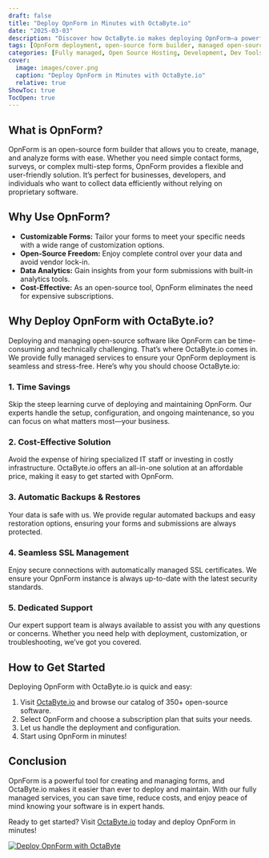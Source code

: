 ```yaml
---
draft: false
title: "Deploy OpnForm in Minutes with OctaByte.io"
date: "2025-03-03"
description: "Discover how OctaByte.io makes deploying OpnForm—a powerful open-source form builder—fast, easy, and hassle-free. Save time, reduce costs, and enjoy fully managed services with automatic backups, SSL management, and expert support."
tags: [OpnForm deployment, open-source form builder, managed open-source services, OctaByte, deploy OpnForm, managed hosting, automatic backups, SSL management, cost-effective software deployment]
categories: [Fully managed, Open Source Hosting, Development, Dev Tools]
cover:
  image: images/cover.png
  caption: "Deploy OpnForm in Minutes with OctaByte.io"
  relative: true
ShowToc: true
TocOpen: true
---
```



## What is OpnForm?

OpnForm is an open-source form builder that allows you to create, manage, and analyze forms with ease. Whether you need simple contact forms, surveys, or complex multi-step forms, OpnForm provides a flexible and user-friendly solution. It’s perfect for businesses, developers, and individuals who want to collect data efficiently without relying on proprietary software.

## Why Use OpnForm?

- **Customizable Forms:** Tailor your forms to meet your specific needs with a wide range of customization options.  
- **Open-Source Freedom:** Enjoy complete control over your data and avoid vendor lock-in.  
- **Data Analytics:** Gain insights from your form submissions with built-in analytics tools.  
- **Cost-Effective:** As an open-source tool, OpnForm eliminates the need for expensive subscriptions.  

## Why Deploy OpnForm with OctaByte.io?

Deploying and managing open-source software like OpnForm can be time-consuming and technically challenging. That’s where OctaByte.io comes in. We provide fully managed services to ensure your OpnForm deployment is seamless and stress-free. Here’s why you should choose OctaByte.io:

### 1. **Time Savings**  
Skip the steep learning curve of deploying and maintaining OpnForm. Our experts handle the setup, configuration, and ongoing maintenance, so you can focus on what matters most—your business.

### 2. **Cost-Effective Solution**  
Avoid the expense of hiring specialized IT staff or investing in costly infrastructure. OctaByte.io offers an all-in-one solution at an affordable price, making it easy to get started with OpnForm.

### 3. **Automatic Backups & Restores**  
Your data is safe with us. We provide regular automated backups and easy restoration options, ensuring your forms and submissions are always protected.

### 4. **Seamless SSL Management**  
Enjoy secure connections with automatically managed SSL certificates. We ensure your OpnForm instance is always up-to-date with the latest security standards.

### 5. **Dedicated Support**  
Our expert support team is always available to assist you with any questions or concerns. Whether you need help with deployment, customization, or troubleshooting, we’ve got you covered.

## How to Get Started

Deploying OpnForm with OctaByte.io is quick and easy:  

1. Visit [OctaByte.io](https://octabyte.io) and browse our catalog of 350+ open-source software.  
2. Select OpnForm and choose a subscription plan that suits your needs.  
3. Let us handle the deployment and configuration.  
4. Start using OpnForm in minutes!  

## Conclusion

OpnForm is a powerful tool for creating and managing forms, and OctaByte.io makes it easier than ever to deploy and maintain. With our fully managed services, you can save time, reduce costs, and enjoy peace of mind knowing your software is in expert hands.  

Ready to get started? Visit [OctaByte.io](https://octabyte.io) today and deploy OpnForm in minutes!

[![Deploy OpnForm with OctaByte](/images/deploy-on-octabyte.png)](https://octabyte.io/fully-managed-open-source-services/development/dev-tools/opnform)
